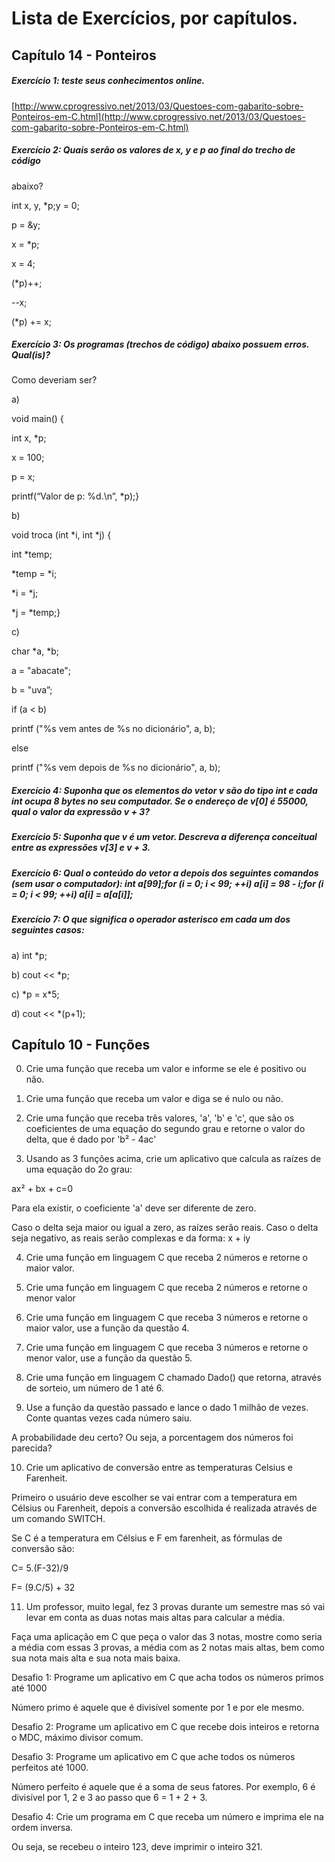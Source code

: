 # Lista de Exercícios, por capítulos.

## Capítulo 14 - Ponteiros

##### Exercício 1: teste seus conhecimentos online.

[http://www.cprogressivo.net/2013/03/Questoes-com-gabarito-sobre-Ponteiros-em-C.html](http://www.cprogressivo.net/2013/03/Questoes-com-gabarito-sobre-Ponteiros-em-C.html)

##### Exercício 2: Quais serão os valores de x, y e p ao final do trecho de código

abaixo?

int x, y, \*p;y = 0;

p = &y;

x = \*p;

x = 4;

\(\*p\)++;

--x;

\(\*p\) += x;

##### Exercício 3: Os programas \(trechos de código\) abaixo possuem erros. Qual\(is\)?

Como deveriam ser?

a\)

void main\(\) {

int x, \*p;

x = 100;

p = x;

printf\(“Valor de p: %d.\n”, \*p\);}

b\)

void troca \(int \*i, int \*j\) {

int \*temp;

\*temp = \*i;

\*i = \*j;

\*j = \*temp;}

c\)

char \*a, \*b;

a = "abacate";

b = "uva”;

if \(a &lt; b\)

printf \("%s vem antes de %s no dicionário", a, b\);

else

printf \("%s vem depois de %s no dicionário", a, b\);

##### Exercício 4: Suponha que os elementos do vetor v são do tipo int e cada int ocupa 8 bytes no seu computador. Se o endereço de v\[0\] é 55000, qual o valor da expressão v + 3?

##### Exercício 5: Suponha que v é um vetor. Descreva a diferença conceitual entre as expressões v\[3\] e v + 3.

##### Exercício 6: Qual o conteúdo do vetor a depois dos seguintes comandos \(sem usar o computador\): int a\[99\];for \(i = 0; i &lt; 99; ++i\) a\[i\] = 98 - i;for \(i = 0; i &lt; 99; ++i\) a\[i\] = a\[a\[i\]\];

##### Exercício 7: O que significa o operador asterisco em cada um dos seguintes casos:

a\) int \*p;

b\) cout &lt;&lt; \*p;

c\) \*p = x\*5;

d\) cout &lt;&lt; \*\(p+1\);



## Capítulo 10 - Funções

0. Crie uma função que receba um valor e informe se ele é positivo ou não.

1. Crie uma função que receba um valor e diga se é nulo ou não.

2. Crie uma função que receba três valores, 'a', 'b' e 'c', que são os coeficientes de uma equação do segundo grau e retorne o valor do delta, que é dado por 'b² - 4ac'

3. Usando as 3 funções acima, crie um aplicativo que calcula as raízes de uma equação do 2o grau:

ax² + bx + c=0

Para ela existir, o coeficiente 'a' deve ser diferente de zero.

Caso o delta seja maior ou igual a zero, as raízes serão reais. Caso o delta seja negativo, as reais serão complexas e da forma: x + iy

4. Crie uma função em linguagem C que receba 2 números e retorne o maior valor.

5. Crie uma função em linguagem C que receba 2 números e retorne o menor valor

6. Crie uma função em linguagem C que receba 3 números e retorne o maior valor, use a função da questão 4.

7. Crie uma função em linguagem C que receba 3 números e retorne o menor valor, use a função da questão 5.

8. Crie uma função em linguagem C chamado Dado\(\) que retorna, através de sorteio, um número de 1 até 6.

9. Use a função da questão passado e lance o dado 1 milhão de vezes. Conte quantas vezes cada número saiu.

A probabilidade deu certo? Ou seja, a porcentagem dos números foi parecida?

10. Crie um aplicativo de conversão entre as temperaturas Celsius e Farenheit.

Primeiro o usuário deve escolher se vai entrar com a temperatura em Célsius ou Farenheit, depois a conversão escolhida é realizada através de um comando SWITCH.

Se C é a temperatura em Célsius e F em farenheit, as fórmulas de conversão são:

C= 5.\(F-32\)/9

F= \(9.C/5\) + 32



11. Um professor, muito legal, fez 3 provas durante um semestre mas só vai levar em conta as duas notas mais altas para calcular a média.

Faça uma aplicação em C que peça o valor das 3 notas, mostre como seria a média com essas 3 provas, a média com as 2 notas mais altas, bem como sua nota mais alta e sua nota mais baixa.



Desafio 1: Programe um aplicativo em C que acha todos os números primos até 1000

Número primo é aquele que é divisível somente por 1 e por ele mesmo.

Desafio 2: Programe um aplicativo em C que recebe dois inteiros e retorna o MDC, máximo divisor comum.

Desafio 3: Programe um aplicativo em C que ache todos os números perfeitos até 1000.

Número perfeito é aquele que é a soma de seus fatores. Por exemplo, 6 é divisível por 1, 2 e 3 ao passo que 6 = 1 + 2 + 3.

Desafio 4: Crie um programa em C que receba um número e imprima ele na ordem inversa.

Ou seja, se recebeu o inteiro 123, deve imprimir o inteiro 321.

